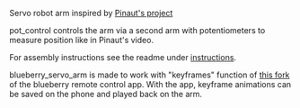 Servo robot arm inspired by [Pinaut's project](https://www.youtube.com/watch?v=bLnAJ-mSElE)

pot_control controls the arm via a second arm with potentiometers to measure position like in Pinaut's video.

For assembly instructions see the readme under [instructions](instructions/readme.md).

blueberry_servo_arm is made to work with "keyframes" function of [this fork](https://github.com/CalebJ2/Android-Bluetooth-Remote-Control) of the blueberry remote control app. With the app, keyframe animations can be saved on the phone and played back on the arm.